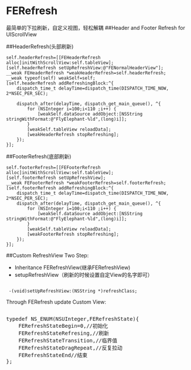 # FERefresh
最简单的下拉刷新，自定义视图，轻松解耦
##Header and  Footer Refresh for UIScrollView

##HeaderRefresh(头部刷新)

    self.headerRefresh=[[FEHeaderRefresh alloc]initWithScrollView:self.tableView];
    [self.headerRefresh setUpRefreshView:@"FENormalHeaderView"];
    __weak FEHeaderRefresh *weakHeaderRefresh=self.headerRefresh;
    __weak typeof(self) weakSelf=self;
    [self.headerRefresh addRefreshingBlock:^{
        dispatch_time_t delayTime=dispatch_time(DISPATCH_TIME_NOW, 2*NSEC_PER_SEC);
        
        dispatch_after(delayTime, dispatch_get_main_queue(), ^{
            for (NSInteger i=100;i<110 ;i++) {
                [weakSelf.dataSource addObject:[NSString stringWithFormat:@"FlyElephant-%ld",(long)i]];
            }
            [weakSelf.tableView reloadData];
            [weakHeaderRefresh stopRefreshing];
        });
    }];

##FooterRefresh(底部刷新)

    self.footerRefresh=[[FEFooterRefresh alloc]initWithScrollView:self.tableView];
    [self.footerRefresh setUpRefreshView];
    __weak FEFooterRefresh *weakFooterRefresh=self.footerRefresh;
    [self.footerRefresh addRefreshingBlock:^{
        dispatch_time_t delayTime=dispatch_time(DISPATCH_TIME_NOW, 2*NSEC_PER_SEC);
        dispatch_after(delayTime, dispatch_get_main_queue(), ^{
            for (NSInteger i=100;i<110 ;i++) {
                [weakSelf.dataSource addObject:[NSString stringWithFormat:@"FlyElephant-%ld",(long)i]];
            }
            [weakSelf.tableView reloadData];
            [weakFooterRefresh stopRefreshing];
        });
    }];

##Custom RefreshView
Two Step:
+ Inheritance FERefreshView(继承FERefreshView)
+ setupRefreshView（刷新的时候设置自定View的名字即可）
<pre><code>
 -(void)setUpRefreshView:(NSString *)refreshClass;
</code></pre>

Through FERefresh update Custom View:
<pre></code>
typedef NS_ENUM(NSUInteger,FERefreshState){
    FERefreshStateBegin=0,//初始化
    FERefreshStateRefresing,//刷新
    FERefreshStateTransition,//临界值
    FERefreshStateDragRepeat,//反复拉动
    FERefreshStateEnd//结束
};
</code></pre>
